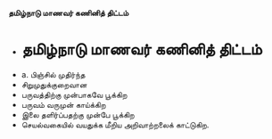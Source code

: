 **தமிழ்நாடு மாணவர் கணினித் திட்டம்**
- # தமிழ்நாடு மாணவர் கணினித் திட்டம்
- a. பிஞ்சில் முதிர்ந்த
- சிறுமுதுக்குறைவான
- பருவத்திற்கு முன்பாகவே பூக்கிற
- பருவம் வருமுன் காய்க்கிற
- இலை தளிர்ப்பதற்கு முன்பே பூக்கிற
- செயல்வகையில் வயதுக்க மீறிய அறிவாற்றலைக் காட்டுகிற.

